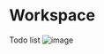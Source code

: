 # Workspace
Todo list
![image](https://user-images.githubusercontent.com/89162098/131290766-47bf58da-a054-4a11-9df7-8bd3ffe3430f.png)
